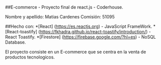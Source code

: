 ##E-commerce - Proyecto final de react.js - Coderhouse.

Nombre y apellido: Matias Cardenes
Comisión: 51095


##Hecho con:
*[React] (https://es.reactjs.org) - JavaScript FrameWork. 
*[React-toastify] (https://fkhadra.github.io/react-toastify/introduction/) - React Toastify. 
*[Firestore] (https://firebase.google.com/?hl=es) - NoSQL Database.


El proyecto consiste en un E-commerce que se centra en la venta de productos tecnologicos.
